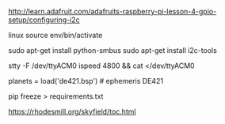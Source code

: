http://learn.adafruit.com/adafruits-raspberry-pi-lesson-4-gpio-setup/configuring-i2c

linux
source env/bin/activate

sudo apt-get install python-smbus
sudo apt-get install i2c-tools

stty -F /dev/ttyACM0 ispeed 4800 && cat </dev/ttyACM0


planets = load('de421.bsp')  # ephemeris DE421

pip freeze > requirements.txt

https://rhodesmill.org/skyfield/toc.html